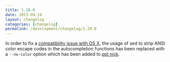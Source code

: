 ```yaml
---
title: 1.20.0
date: 2013-04-19
layout: changelog
categories: [changelog]
permalink: /development/changelog/1.20.0
---
```


In order to fix a [compatibility issue with OS
X](https://github.com/h2s/ppl/issues/22#issuecomment-16622923), the usage of sed
to strip ANSI color escape codes in the autocompletion functions has been
replaced with a `--no-color` option which has been added to [ppl
nick](/documentation/commands/nick).